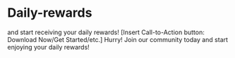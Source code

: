 # Daily-rewards
 and start receiving your daily rewards!  [Insert Call-to-Action button: Download Now/Get Started/etc.]  Hurry! Join our community today and start enjoying your daily rewards!
